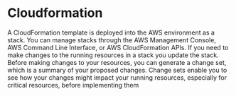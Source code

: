 # Cloudformation

A CloudFormation template is deployed into the AWS environment as a stack. You can 
manage stacks through the AWS Management Console, AWS Command Line 
Interface, or AWS CloudFormation APIs. If you need to make changes to the running 
resources in a stack you update the stack. Before making changes to your resources, 
you can generate a change set, which is a summary of your proposed changes. Change 
sets enable you to see how your changes might impact your running resources, 
especially for critical resources, before implementing them

